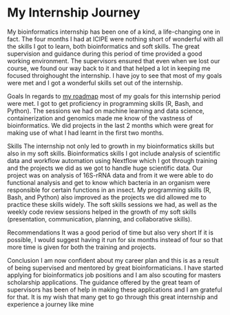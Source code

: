# My Internship Journey
My bioinformatics internship has been one of a kind, a life-changing one in fact. The four months I had at ICIPE were nothing short of wonderful with all the skills I got to learn, both bioinformatics and soft skills. The great supervision and guidance during this period of time provided a good working environment. The supervisors ensured that even when we lost our course, we found our way back to it and that helped a lot in keeping me focused throighought the internship. I have joy to see that most of my goals were met and I got a wonderful skills set out of the internship.

Goals
In regards to [my roadmap](https://github.com/Nelly-Wambui/Nelly-Roadmap#milestones) most of my goals for this internship period were met. I got to get proficiency in programming skills (R, Bash, and Python). The sessions we had on machine learning and data science, containerization and genomics made me know of the vastness of bioinformatics. We did projects in the last 2 months which were great for making use of what I had learnt in the first two months.

Skills
The internship not only led to growth in my bioinformatics skills but also in my soft skills. Bioinformatics skills I got include analysis of scientific data and workflow automation using Nextflow which I got through training and the projects we did as we got to handle huge scientific data. Our project was on analysis of 16S-rRNA data and from it we were able to do functional analysis and get to know which bacteria in an organism were responsible for certain functions in an insect. My programming skills (R, Bash, and Python) also improved as the projects we did allowed me to practice these skills widely.  The soft skills sessions we had, as well as the weekly code review sessions helped in the growth of my soft skills (presentation, communication, planning, and collaborative skills).

Recommendations
It was a good period of time but also very short If it is possible, I would suggest having it run for six months instead of four so that more time is given for both the training and projects. 

Conclusion
I am now confident about my career plan and this is as a result of being supervised and mentored by great bioinformaticians. I have started applying for bioinformatics job positions and I am also scouting for masters scholarship applications. The guidance offered by the great team of supervisors has been of help in making these applications and I am grateful for that. It is my wish that many get to go through this great internship and experience a journey like mine
